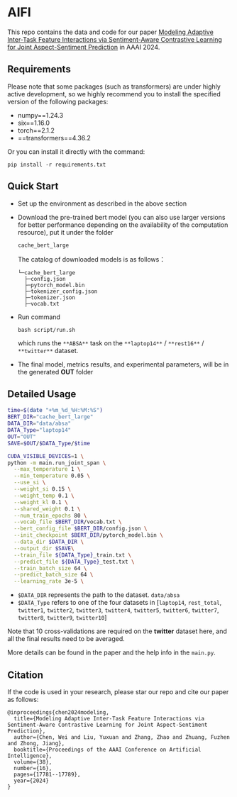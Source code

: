 # **AIFI**
This repo contains the data and code for our paper [Modeling Adaptive Inter-Task Feature Interactions via Sentiment-Aware Contrastive Learning for Joint Aspect-Sentiment Prediction](https://ojs.aaai.org/index.php/AAAI/article/view/29731) in AAAI 2024.

## **Requirements**
 Please note that some packages (such as transformers) are under highly active development, so we highly recommend you to install the specified version of the following packages:

- numpy==1.24.3
- six==1.16.0
- torch==2.1.2
- ==transformers==4.36.2

Or you can install it directly with the command:

```shell
pip install -r requirements.txt
```

## **Quick Start**

- Set up the environment as described in the above section

- Download the pre-trained bert model (you can also use larger versions for better performance depending on the availability of the computation resource), put it under the folder

  ```shell
  cache_bert_large
  ```

  The catalog of downloaded models is as follows：

  ```shell
  └─cache_bert_large
    ├─config.json
    ├─pytorch_model.bin
    ├─tokenizer_config.json
    ├─tokenizer.json
    ├─vocab.txt
  ```

- Run command 

  ```shell
  bash script/run.sh
  ```

   which runs the `**ABSA**` task on the `**laptop14**` / `**rest16**` / `**twitter**`  dataset.

- The final model, metrics results, and experimental parameters, will be in the generated **OUT** folder

## Detailed Usage

```bash
time=$(date "+%m_%d_%H:%M:%S")
BERT_DIR="cache_bert_large"
DATA_DIR="data/absa"
DATA_Type="laptop14"
OUT="OUT"
SAVE=$OUT/$DATA_Type/$time

CUDA_VISIBLE_DEVICES=1 \
python -m main.run_joint_span \
  --max_temperature 1 \
  --min_temperature 0.05 \
  --use_si \
  --weight_si 0.15 \
  --weight_temp 0.1 \
  --weight_kl 0.1 \
  --shared_weight 0.1 \
  --num_train_epochs 80 \
  --vocab_file $BERT_DIR/vocab.txt \
  --bert_config_file $BERT_DIR/config.json \
  --init_checkpoint $BERT_DIR/pytorch_model.bin \
  --data_dir $DATA_DIR \
  --output_dir $SAVE\
  --train_file ${DATA_Type}_train.txt \
  --predict_file ${DATA_Type}_test.txt \
  --train_batch_size 64 \
  --predict_batch_size 64 \
  --learning_rate 3e-5 \
```

- `$DATA_DIR` represents the path to the dataset. `data/absa` 
- `$DATA_Type` refers to one of the four datasets in [`laptop14`, `rest_total`, `twitter1`, `twitter2`, `twitter3`, `twitter4`, `twitter5`, `twitter6`, `twitter7`, `twitter8`, `twitter9`, `twitter10`]

Note that 10 cross-validations are required on the **twitter** dataset here, and all the final results need to be averaged.

More details can be found in the paper and the help info in the `main.py`.

## Citation

If the code is used in your research, please star our repo and cite our paper as follows:

```shell
@inproceedings{chen2024modeling,
  title={Modeling Adaptive Inter-Task Feature Interactions via Sentiment-Aware Contrastive Learning for Joint Aspect-Sentiment Prediction},
  author={Chen, Wei and Liu, Yuxuan and Zhang, Zhao and Zhuang, Fuzhen and Zhong, Jiang},
  booktitle={Proceedings of the AAAI Conference on Artificial Intelligence},
  volume={38},
  number={16},
  pages={17781--17789},
  year={2024}
}
```
